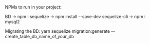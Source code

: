 NPMs to run in your project:

BD
-> npm i sequelize
-> npm install --save-dev sequelize-cli
-> npm i mysql2

Migrating the BD:
yarn sequelize migration:generate --create_table_db_name_of_your_db